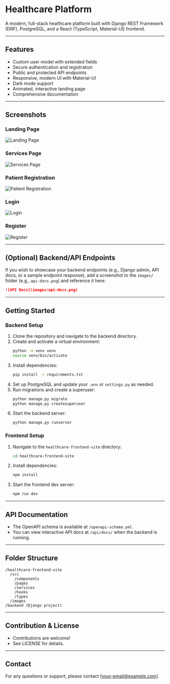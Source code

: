 # Healthcare Platform

A modern, full-stack healthcare platform built with Django REST Framework (DRF), PostgreSQL, and a React (TypeScript, Material-UI) frontend.

---

## Features
- Custom user model with extended fields
- Secure authentication and registration
- Public and protected API endpoints
- Responsive, modern UI with Material-UI
- Dark mode support
- Animated, interactive landing page
- Comprehensive documentation

---

## Screenshots

### Landing Page
![Landing Page](images/landing.png)

### Services Page
![Services Page](images/services.png)

### Patient Registration
![Patient Registration](images/patientregister.png)

### Login
![Login](images/login.png)

### Register
![Register](images/register.png)

---

## (Optional) Backend/API Endpoints
If you wish to showcase your backend endpoints (e.g., Django admin, API docs, or a sample endpoint response), add a screenshot to the `images/` folder (e.g., `api-docs.png`) and reference it here:

```markdown
![API Docs](images/api-docs.png)
```

---

## Getting Started

### Backend Setup
1. Clone the repository and navigate to the backend directory.
2. Create and activate a virtual environment:
   ```bash
   python -m venv venv
   source venv/bin/activate
   ```
3. Install dependencies:
   ```bash
   pip install -r requirements.txt
   ```
4. Set up PostgreSQL and update your `.env` or `settings.py` as needed.
5. Run migrations and create a superuser:
   ```bash
   python manage.py migrate
   python manage.py createsuperuser
   ```
6. Start the backend server:
   ```bash
   python manage.py runserver
   ```

### Frontend Setup
1. Navigate to the `healthcare-frontend-vite` directory:
   ```bash
   cd healthcare-frontend-vite
   ```
2. Install dependencies:
   ```bash
   npm install
   ```
3. Start the frontend dev server:
   ```bash
   npm run dev
   ```

---

## API Documentation
- The OpenAPI schema is available at `/openapi-schema.yml`.
- You can view interactive API docs at `/api/docs/` when the backend is running.

---

## Folder Structure
```
/healthcare-frontend-vite
  /src
    /components
    /pages
    /services
    /hooks
    /types
  /images
/backend (Django project)
```

---

## Contribution & License
- Contributions are welcome!
- See LICENSE for details.

---

## Contact
For any questions or support, please contact [your-email@example.com]. 

